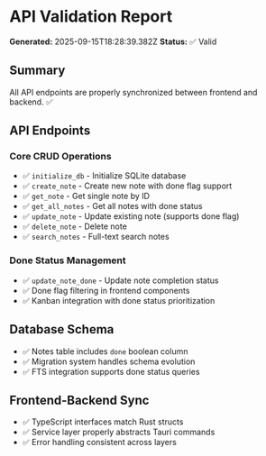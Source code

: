 # API Validation Report

**Generated:** 2025-09-15T18:28:39.382Z
**Status:** ✅ Valid

## Summary

All API endpoints are properly synchronized between frontend and backend. ✅

## API Endpoints

### Core CRUD Operations
- ✅ `initialize_db` - Initialize SQLite database
- ✅ `create_note` - Create new note with done flag support
- ✅ `get_note` - Get single note by ID
- ✅ `get_all_notes` - Get all notes with done status
- ✅ `update_note` - Update existing note (supports done flag)
- ✅ `delete_note` - Delete note
- ✅ `search_notes` - Full-text search notes

### Done Status Management
- ✅ `update_note_done` - Update note completion status
- ✅ Done flag filtering in frontend components
- ✅ Kanban integration with done status prioritization

## Database Schema
- ✅ Notes table includes `done` boolean column
- ✅ Migration system handles schema evolution
- ✅ FTS integration supports done status queries

## Frontend-Backend Sync
- ✅ TypeScript interfaces match Rust structs
- ✅ Service layer properly abstracts Tauri commands
- ✅ Error handling consistent across layers

